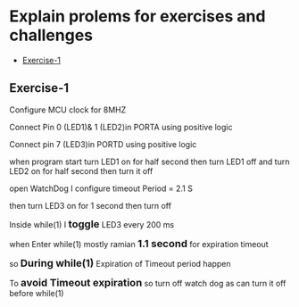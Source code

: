 # Explain prolems for exercises and challenges
- [Exercise-1](#Exercise-1)


## Exercise-1
<p>Configure MCU clock for 8MHZ</p>
<p>Connect Pin 0 (LED1)& 1 (LED2)in PORTA using positive logic </p> 
<p>Connect pin 7 (LED3)in PORTD using positive logic</p>
<p>when program start turn LED1 on for half second then turn LED1 off and turn LED2 on for half second then turn it off</p>
<p>open WatchDog I configure timeout Period = 2.1 S </p>
<p>then turn LED3 on for 1 second then turn off </p>
<p>Inside while(1) I <strong><font size = "4" >toggle</font></strong> LED3 every 200 ms </p>
<p>when Enter while(1) mostly ramian <strong><font size = "4">1.1 second</font></strong> for expiration timeout </p>
<p>so <strong><font size = "4">During while(1)</font></strong> Expiration of Timeout period happen</p>
<p>To <strong><font size = "4">avoid Timeout expiration</font></strong> so turn off watch dog  as can turn it off before while(1) </p>
